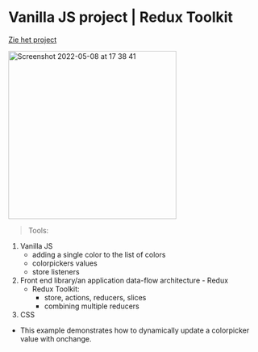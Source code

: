 # Vanilla JS project | Redux Toolkit

[Zie het project](https://magdalena-redux_colorpicker_oef.surge.sh/)


<img width="333" alt="Screenshot 2022-05-08 at 17 38 41" src="https://user-images.githubusercontent.com/91531129/167304977-ae30c8a2-e34c-4e1e-abdd-393f5759f65a.png">


> Tools:

1. Vanilla JS
   - adding a single color to the list of colors
   - colorpickers values
   - store listeners
2. Front end library/an application data-flow architecture - Redux
   - Redux Toolkit:
     - store, actions, reducers, slices
     - combining multiple reducers
3. CSS

- This example demonstrates how to dynamically update a colorpicker value with onchange.
